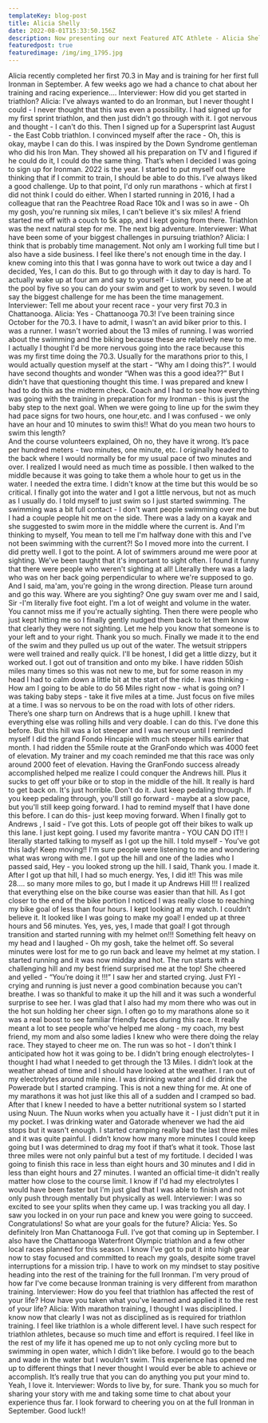 ```yaml
---
templateKey: blog-post
title: Alicia Shelly
date: 2022-08-01T15:33:50.156Z
description: Now presenting our next Featured ATC Athlete - Alicia Shelly!
featuredpost: true
featuredimage: /img/img_1795.jpg
---
```

Alicia recently completed her first 70.3 in May and is training for her first full Ironman in September. A few weeks ago we had a chance to chat about her training and racing experience….
Interviewer: How did you get started in triathlon? 
Alicia:
I've always wanted to do an Ironman, but I never thought I could - I never thought that this was even a possibility. I had signed up for my first sprint triathlon, and then just didn't go through with it. I got nervous and thought - I can't do this.
Then I signed up for a Supersprint last August - the East Cobb triathlon. I convinced myself after the race -  Oh, this is okay, maybe I can do this. 
I was inspired by the Down Syndrome gentleman who did his Iron Man. They showed all his preparation on TV and I figured if he could do it, I could do the same thing. That’s when I decided I was going to sign up for Ironman. 2022 is the year. I started to put myself out there thinking that if I commit to train, I should be able to do this.  I’ve always liked a good challenge. 
Up to that point, I'd only run marathons - which at first I did not think I could do either. When I started running in 2016, I had a colleague that ran the Peachtree Road Race 10k and I was so in awe - Oh my gosh, you're running six miles, I can't believe it's six miles!  A friend started me off with a couch to 5k app, and I kept going from there. 
Triathlon was the next natural step for me. The next big adventure. 
Interviewer: What have been some of your biggest challenges in pursuing triathlon? 
Alicia: I think that is probably time management.
Not only am I working full time but I also have a side business. I feel like there's not enough time in the day. I knew coming into this that I was gonna have to work out twice a day and I decided, Yes, I can do this. But to go through with it day to day is hard. To actually wake up at four am and say to yourself - Listen, you need to be at the pool by five so you can do your swim and get to work by seven.  I would say the biggest challenge for me has been the time management.
Interviewer:
Tell me about your recent race -  your very first 70.3 in Chattanooga. 
Alicia: Yes - Chattanooga 70.3!  I’ve been training since October for the 70.3. I have to admit, I wasn't an avid biker prior to this. I was a runner.  I wasn't worried about the 13 miles of running.  I was worried about the swimming and the biking because these are relatively new to me. 
I actually I thought I'd be more nervous going into the race because this was my first time doing the 70.3. Usually for the marathons prior to this, I would actually question myself at the start - “Why am I doing this?”.  I would have second thoughts and wonder “When was this a good idea??”
But I didn't have that questioning thought this time.  I was prepared and knew I had to do this as the midterm check. Coach and I had to see how everything was going with the training in preparation for my Ironman - this is just the baby step to the next goal. 
When we were going to line up for the swim they had pace signs for two hours, one hour,etc. and I was confused - we only have an hour and 10 minutes to swim this!! What do you mean two hours to swim this length?\
And the course volunteers explained, Oh no, they have it wrong. It’s pace per hundred meters - two minutes, one minute, etc. 
I originally headed to the back where I  would normally be for my usual pace of two minutes and over.  I realized I would need as much time as possible. I then walked to the middle because it was going to take them a whole hour to get us in the water. I needed the extra time. I didn't know at the time but this would be so critical. I finally got into the water and I got a little nervous, but not as much as I usually do. I told myself to just swim so I just started swimming.
The swimming was a bit full contact - I don't want people swimming over me but I had a couple people hit me on the side. There was a lady on a kayak and she suggested to swim more in the middle where the current is. And I'm thinking to myself, You mean to tell me I'm halfway done with this and I've not been swimming  with the current?!  So I moved more into the current. 
I did pretty well. I got to the point. A lot of swimmers around me were poor at sighting. We’ve been taught that it's important to sight often. I found it funny that there were people who weren't sighting at all! Literally there was a lady who was on her back going perpendicular to where we're supposed to go. And I said, ma'am, you're going in the wrong direction. Please turn around and go this way.  Where are you sighting? 
One guy swam over me and I said, Sir -I'm literally five foot eight. I'm a lot of weight and volume in the water. You cannot miss me if you're actually sighting. 
Then there were people who just kept hitting me so I finally gently nudged them back to let them know that clearly they were not sighting.  Let me help you know that someone is to your left and to your right. Thank you so much. 
Finally we made it to the end of the swim and they pulled us up out of the water. The wetsuit strippers were well trained and really quick. I'll be honest, I did get a little dizzy, but it worked out. 
I got out of transition and onto my bike. I have ridden 50ish miles many times so this was not new to me, but for some reason in my head I had to calm down a little bit at the start of the ride. I was thinking - How am I going to be able to do 56 Miles right now - what is going on? 
I was taking baby steps - take it five miles at a time. Just focus on five miles at a time. I was so nervous to be on the road with lots of other riders. There’s one sharp turn on Andrews that is a huge uphill. I knew that everything else was rolling hills and very doable. I can do this. I’ve done this before. But this hill was a lot steeper and I was nervous until I reminded myself I did the grand Fondo Hincapie with much steeper hills earlier that month. 
I had ridden the 55mile route at the GranFondo which was 4000 feet of elevation. My trainer and my coach reminded me that this race was only around 2000 feet of elevation. Having the GranFondo success already accomplished helped me realize I could conquer the Andrews hill. Plus it sucks to get off your bike or to stop in the middle of the hill. It really is hard to get back on. It's just horrible. Don't do it. Just keep pedaling through.
If you keep pedaling through, you'll still go forward - maybe at a slow pace, but you'll still keep going forward. I had to remind myself that I have done this before. I can do this-  just keep moving forward. 
 When I finally got to Andrews , I said - I’ve got this. Lots of people got off their bikes to walk up this lane. I just kept going.  I used my favorite mantra - YOU CAN DO IT!!  I literally started talking to myself as I got up the hill. I told myself -  You’ve got this lady!  Keep moving!!  I'm sure people were listening to me and wondering what was wrong with me. 
 I got up the hill and one of the ladies who I passed said, Hey - you looked strong up the hill. I said, Thank you. I made it. 
After I got up that hill, I had so much energy.  Yes, I did it!! This was mile 28…. so many more miles to go, but I made it up Andrews Hill !!!  I realized that everything else on the bike course was easier than that hill. As I got closer to the end of the bike portion I noticed I was really close to reaching my bike goal of less than four hours. I kept looking at my watch. I couldn’t believe it. It looked like I was going to make my goal! I ended up at three hours and 56 minutes. Yes, yes, yes, I made that goal! 
I got through transition and started running with my helmet on!!! Something felt heavy on my head and I laughed - Oh my gosh, take the helmet off. So several minutes were lost for me to go run back and leave my helmet at my station. 
I started running and it was now midday and hot. The run starts with a challenging hill and my best friend surprised me at the top! She cheered and yelled - “You’re doing it !!!” I saw her and started crying. Just FYI - crying and running is just never a good combination because you can't breathe.
I was so thankful to make it up the hill and it was such a wonderful surprise to see her. I was glad that I also had my mom there who was out in the hot sun holding her cheer sign. I often go to my marathons alone so it was a real boost to see familiar friendly faces during this race.  It really meant a lot to see people who've helped me along - my coach,  my best friend, my mom and also some ladies I knew who were there doing the relay race. They stayed to cheer me on. 
The run was so hot - I don't think I anticipated how hot it was going to be. I didn't bring enough electrolytes- I thought I had what I needed to get through the 13 Miles. I didn’t look at the weather ahead of time and I should have looked at the weather. I ran out of my electrolytes around mile nine.  I was drinking water and I did drink the Powerade but I started cramping. This is not a new thing for me.
At one of my marathons it was hot just like this all of a sudden and I cramped so bad. After that I knew I needed to have a better nutritional system so I started using Nuun. The Nuun works when you actually have it - I just didn't put it in my pocket.  I was drinking water and Gatorade whenever we had the aid stops but it wasn't enough. I started cramping really bad the last three miles and it was quite painful. I didn’t  know how many more minutes I could keep going but I was determined to drag my foot if that’s what it took. Those last three miles were not only painful but a test of my fortitude. I decided I was going to finish this race in less than eight hours and 30 minutes and I did in less than eight hours and 27 minutes. I wanted an official time-it didn't really matter how close to the course limit. I know if I'd had my electrolytes I would have been faster but I'm just glad that I was able to finish and not only push through mentally but physically as well. 
Interviewer: I was so excited to see your splits when they came up. I was tracking you all day. I saw you locked in on your run pace and knew you were going to succeed. Congratulations!
So what are your goals for the future?
Alicia: Yes. So definitely Iron Man Chattanooga Full. I’ve got that coming up in September. I also have the Chattanooga Waterfront Olympic triathlon and a few other local races planned for this season. 
I know I’ve got to put it into high gear now to stay focused and committed to reach my goals, despite some travel interruptions for a mission trip. I have to work on my mindset to stay positive heading into the rest of the training for the full Ironman. 
I'm very proud of how far I've come because Ironman training is very different from marathon training. 
Interviewer:
How do you feel that triathlon has affected the rest of your life? How have you taken what you've learned and applied it to the rest of your life? 
Alicia: With marathon training, I thought I was disciplined. I know now that clearly I was not as disciplined as is required for triathlon training. I feel like triathlon is a whole different level. 
 I have such respect for triathlon athletes, because so much time and effort is required.  I feel like in the rest of my life it has opened me up to not only cycling more but to swimming in open water, which I didn't like before. I would go to the beach and wade in the water but I wouldn't swim. This experience has opened me up to different things that I never thought I would ever be able to achieve or accomplish. It’s really true that you can do anything you put your mind to. Yeah, I love it.
Interviewer: 
Words to live by,  for sure.
Thank you so much for sharing your story with me and taking some time to chat about your experience thus far. 
I look forward to cheering you on at the full Ironman in September. 
Good luck!!